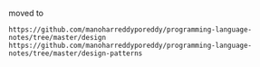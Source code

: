 
moved to

    https://github.com/manoharreddyporeddy/programming-language-notes/tree/master/design
    https://github.com/manoharreddyporeddy/programming-language-notes/tree/master/design-patterns
